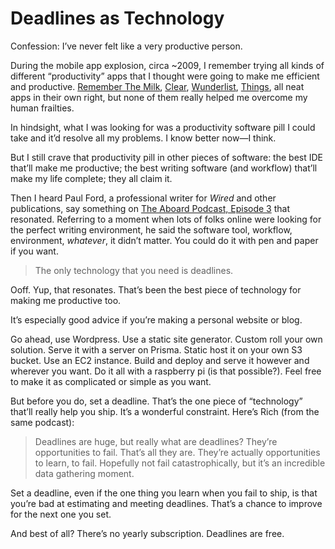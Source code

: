 # Deadlines as Technology

Confession: I’ve never felt like a very productive person. 

During the mobile app explosion, circa ~2009, I remember trying all kinds of different “productivity” apps that I thought were going to make me efficient and productive. [Remember The Milk](https://www.rememberthemilk.com/), [Clear](https://apps.apple.com/us/app/clear-todos/id493136154), [Wunderlist](https://en.wikipedia.org/wiki/Wunderlist), [Things](https://culturedcode.com/things/), all neat apps in their own right, but none of them really helped me overcome my human frailties. 

In hindsight, what I was looking for was a productivity software pill I could take and it’d resolve all my problems. I know better now—I think.

But I still crave that productivity pill in other pieces of software: the best IDE that’ll make me productive; the best writing software (and workflow) that’ll make my life complete; they all claim it.

Then I heard Paul Ford, a professional writer for _Wired_ and other publications, say something on [The Aboard Podcast, Episode 3](https://aboard.com/podcast-episode-2-failure/) that resonated. Referring to a moment when lots of folks online were looking for the perfect writing environment, he said the software tool, workflow, environment, _whatever_, it didn’t matter. You could do it with pen and paper if you want.

> The only technology that you need is deadlines.

Ooff. Yup, that resonates. That’s been the best piece of technology for making me productive too.

It’s especially good advice if you’re making a personal website or blog.

Go ahead, use Wordpress. Use a static site generator. Custom roll your own solution. Serve it with a server on Prisma. Static host it on your own S3 bucket. Use an EC2 instance. Build and deploy and serve it however and wherever you want. Do it all with a raspberry pi (is that possible?).  Feel free to make it as complicated or simple as you want.

But before you do, set a deadline. That’s the one piece of “technology” that’ll really help you ship. It’s a wonderful constraint. Here’s Rich (from the same podcast):

> Deadlines are huge, but really what are deadlines? They’re opportunities to fail. That’s all they are. They’re actually opportunities to learn, to fail. Hopefully not fail catastrophically, but it’s an incredible data gathering moment.

Set a deadline, even if the one thing you learn when you fail to ship, is that you’re bad at estimating and meeting deadlines. That’s a chance to improve for the next one you set.

And best of all? There’s no yearly subscription. Deadlines are free.